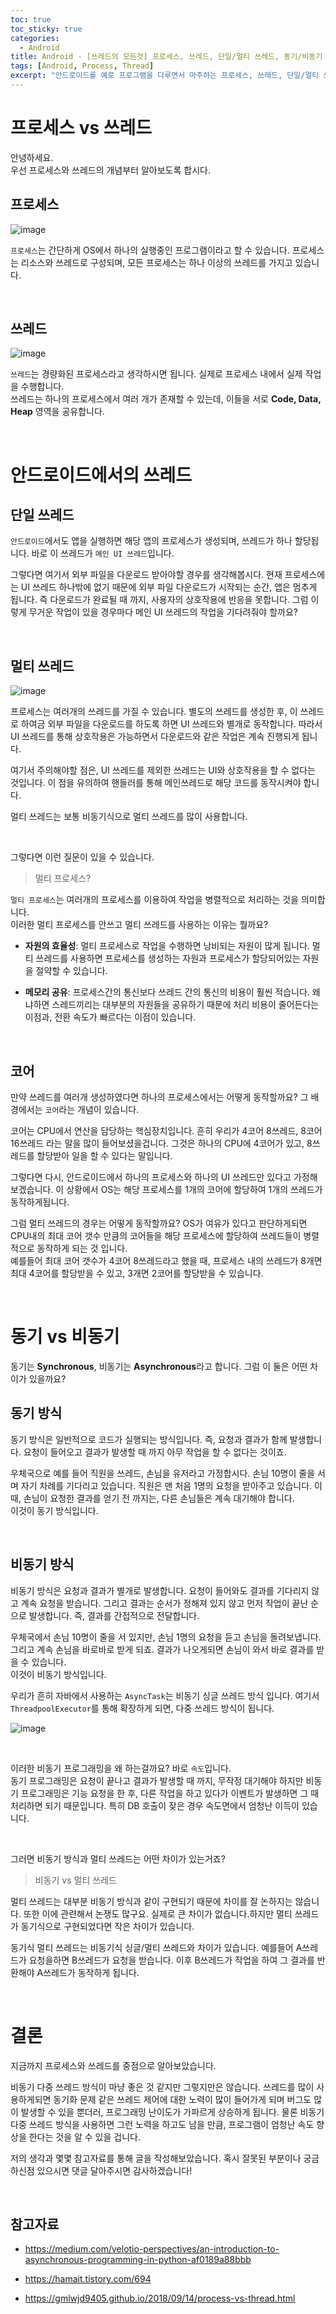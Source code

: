 ```yaml
---
toc: true
toc_sticky: true
categories:
  - Android
title: Android - [쓰레드의 모든것] 프로세스, 쓰레드, 단일/멀티 쓰레드, 동기/비동기 프로그래밍, 코어 간략 정리 
tags: [Android, Process, Thread]
excerpt: "안드로이드를 예로 프로그램을 다루면서 마주하는 프로세스, 쓰레드, 단일/멀티 쓰레드, 동기/비동기 프로그래밍, 코어를 간단하게 정리해보겠습니다."
---
```


# 프로세스 vs 쓰레드

안녕하세요.  
우선 프로세스와 쓰레드의 개념부터 알아보도록 합시다.  

## 프로세스

![image](https://user-images.githubusercontent.com/57826388/82154484-4273c600-98a9-11ea-84b0-d643b47ed54a.png)

`프로세스`는 간단하게 OS에서 하나의 실행중인 프로그램이라고 할 수 있습니다. 프로세스는 리소스와 쓰레드로 구성되며, 모든 프로세스는 하나 이상의 쓰레드를 가지고 있습니다.

<br>

## 쓰레드

![image](https://user-images.githubusercontent.com/57826388/82154517-7c44cc80-98a9-11ea-9848-63a04a8a8b66.png)

`쓰레드`는 경량화된 프로세스라고 생각하시면 됩니다. 실제로 프로세스 내에서 실제 작업을 수행합니다.  
쓰레드는 하나의 프로세스에서 여러 개가 존재할 수 있는데, 이들을 서로 **Code, Data, Heap** 영역을 공유합니다.

<br>

# 안드로이드에서의 쓰레드

## 단일 쓰레드

`안드로이드`에서도 앱을 실행하면 해당 앱의 프로세스가 생성되며, 쓰레드가 하나 할당됩니다. 바로 이 쓰레드가 `메인 UI 쓰레드`입니다.  

그렇다면 여기서 외부 파일을 다운로드 받아야할 경우를 생각해봅시다. 현재 프로세스에는 UI 쓰레드 하나밖에 없기 때문에 외부 파일 다운로드가 시작되는 순간, 앱은 멈추게 됩니다. 즉 다운로드가 완료될 때 까지, 사용자의 상호작용에 반응을 못합니다. 그럼 이렇게 무거운 작업이 있을 경우마다 메인 UI 쓰레드의 작업을 기다려줘야 할까요?

<br>

## 멀티 쓰레드

![image](https://user-images.githubusercontent.com/57826388/82157753-570e8900-98be-11ea-9c67-269d6c87d7c1.png)

프로세스는 여러개의 쓰레드를 가질 수 있습니다. 별도의 쓰레드를 생성한 후, 이 쓰레드로 하여금 외부 파일을 다운로드를 하도록 하면 UI 쓰레드와 별개로 동작합니다. 따라서 UI 쓰레드를 통해 상호작용은 가능하면서 다운로드와 같은 작업은 계속 진행되게 됩니다.  

여기서 주의해야할 점은, UI 쓰레드를 제외한 쓰레드는 UI와 상호작용을 할 수 없다는 것입니다. 이 점을 유의하여 핸들러를 통해 메인쓰레드로 해당 코드를 동작시켜야 합니다.

멀티 쓰레드는 보통 비동기식으로 멀티 쓰레드를 많이 사용합니다.

<br>

그렇다면 이런 질문이 있을 수 있습니다.

> 멀티 프로세스?

`멀티 프로세스`는 여러개의 프로세스를 이용하여 작업을 병렬적으로 처리하는 것을 의미합니다.  
이러한 멀티 프로세스를 안쓰고 멀티 쓰레드를 사용하는 이유는 뭘까요?

- **자원의 효율성**: 멀티 프로세스로 작업을 수행하면 낭비되는 자원이 많게 됩니다. 멀티 쓰레드를 사용하면 프로세스를 생성하는 자원과 프로세스가 할당되어있는 자원을 절약할 수 있습니다.

- **메모리 공유**: 프로세스간의 통신보다 쓰레드 간의 통신의 비용이 훨씬 적습니다. 왜냐하면 스레드끼리는 대부분의 자원들을 공유하기 때문에 처리 비용이 줄어든다는 이점과, 전환 속도가 빠르다는 이점이 있습니다.

<br>

## 코어

만약 쓰레드를 여러개 생성하였다면 하나의 프로세스에서는 어떻게 동작할까요? 그 배경에서는 `코어`라는 개념이 있습니다.  

코어는 CPU에서 연산을 담당하는 핵심장치입니다. 흔히 우리가 4코어 8쓰레드, 8코어 16쓰레드 라는 말을 많이 들어보셨을겁니다. 그것은 하나의 CPU에 4코어가 있고, 8쓰레드를 할당받아 일을 할 수 있다는 말입니다.

그렇다면 다시, 안드로이드에서 하나의 프로세스와 하나의 UI 쓰레드만 있다고 가정해보겠습니다. 이 상황에서 OS는 해당 프로세스를 1개의 코어에 할당하여 1개의 쓰레드가 동작하게됩니다.  

그럼 멀티 쓰레드의 경우는 어떻게 동작할까요? OS가 여유가 있다고 판단하게되면 CPU내의 최대 코어 갯수 만큼의 코어들을 해당 프로세스에 할당하여 쓰레드들이 병렬적으로 동작하게 되는 것 입니다.  
예를들어 최대 코어 갯수가 4코어 8쓰레드라고 했을 때, 프로세스 내의 쓰레드가 8개면 최대 4코어를 할당받을 수 있고, 3개면 2코어를 할당받을 수 있습니다.

<br>

# 동기 vs 비동기

동기는 **Synchronous**, 비동기는 **Asynchronous**라고 합니다. 그럼 이 둘은 어떤 차이가 있을까요?

## 동기 방식

동기 방식은 일반적으로 코드가 실행되는 방식입니다. 즉, 요청과 결과가 함께 발생합니다. 요청이 들어오고 결과가 발생할 때 까지 아무 작업을 할 수 없다는 것이죠.

우체국으로 예를 들어 직원을 쓰레드, 손님을 유저라고 가정합시다. 손님 10명이 줄을 서며 자기 차례를 기다리고 있습니다. 직원은 맨 처음 1명의 요청을 받아주고 있습니다. 이 때, 손님이 요청한 결과를 얻기 전 까지는, 다른 손님들은 계속 대기해야 합니다.  
이것이 동기 방식입니다.

<br>

## 비동기 방식

비동기 방식은 요청과 결과가 별개로 발생합니다. 요청이 들어와도 결과를 기다리지 않고 계속 요청을 받습니다. 그리고 결과는 순서가 정해져 있지 않고 먼저 작업이 끝난 순으로 발생합니다. 즉, 결과를 간접적으로 전달합니다. 

우체국에서 손님 10명이 줄을 서 있지만, 손님 1명의 요청을 듣고 손님을 돌려보냅니다. 그리고 계속 손님을 바로바로 받게 되죠. 결과가 나오게되면 손님이 와서 바로 결과를 받을 수 있습니다.  
이것이 비동기 방식입니다. 

우리가 흔히 자바에서 사용하는 `AsyncTask`는 비동기 싱글 쓰레드 방식 입니다. 여기서 `ThreadpoolExecutor`를 통해 확장하게 되면, 다중 쓰레드 방식이 됩니다.

![image](https://user-images.githubusercontent.com/57826388/82157528-f6cb1780-98bc-11ea-87c3-2d5035909fbb.png)

<br>

이러한 비동기 프로그래밍을 왜 하는걸까요? 바로 `속도`입니다.  
동기 프로그래밍은 요청이 끝나고 결과가 발생할 때 까지, 무작정 대기해야 하지만 비동기 프로그래밍은 기능 요청을 한 후, 다른 작업을 하고 있다가 이벤트가 발생하면 그 때 처리하면 되기 때문입니다. 특히 DB 호출이 잦은 경우 속도면에서 엄청난 이득이 있습니다.

<br>

그러면 비동기 방식과 멀티 쓰레드는 어떤 차이가 있는거죠?

> 비동기 vs 멀티 쓰레드

멀티 쓰레드는 대부분 비동기 방식과 같이 구현되기 때문에 차이를 잘 논하지는 않습니다. 또한 이에 관련해서 논쟁도 많구요. 실제로 큰 차이가 없습니다.하지만 멀티 쓰레드가 동기식으로 구현되었다면 작은 차이가 있습니다.

동기식 멀티 쓰레드는 비동기식 싱글/멀티 쓰레드와 차이가 있습니다. 예를들어 A쓰레드가 요청을하면 B쓰레드가 요청을 받습니다. 이후 B쓰레드가 작업을 하여 그 결과를 반환해야 A쓰레드가 동작하게 됩니다.

<br>

# 결론

지금까지 프로세스와 쓰레드를 중점으로 알아보았습니다.  

비동기 다중 쓰레드 방식이 마냥 좋은 것 같지만 그렇지만은 않습니다. 쓰레드를 많이 사용하게되면 동기화 문제 같은 쓰레드 제어에 대한 노력이 많이 들어가게 되며 버그도 많이 발생할 수 있을 뿐더러, 프로그래밍 난이도가 가파르게 상승하게 됩니다. 물론 비동기 다중 쓰레드 방식을 사용하면 그런 노력을 하고도 남을 만큼, 프로그램이 엄청난 속도 향상을 한다는 것을 알 수 있을 겁니다.

저의 생각과 몇몇 참고자료를 통해 글을 작성해보았습니다. 혹시 잘못된 부분이나 궁금하신점 있으시면 댓글 달아주시면 감사하겠습니다!

<br>

## 참고자료

- <https://medium.com/velotio-perspectives/an-introduction-to-asynchronous-programming-in-python-af0189a88bbb>  
  
- https://hamait.tistory.com/694

- https://gmlwjd9405.github.io/2018/09/14/process-vs-thread.html


